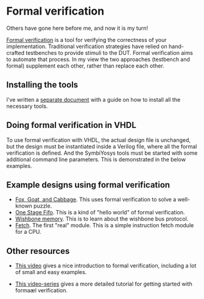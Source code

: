 # Formal verification

Others have gone here before me, and now it is my turn!

[Formal verification](http://zipcpu.com/formal/formal.html) is a tool for
verifying the correctness of your implementation. Traditional verification
strategies have relied on hand-crafted testbenches to provide stimuli to the
DUT.  Formal verification aims to automate that process. In my view the two
approaches (testbench and formal) supplement each other, rather than replace
each other.

## Installing the tools
I've written a [separate document](INSTALL.md) with a guide on how to install
all the necessary tools.

## Doing formal verification in VHDL
To use formal verification with VHDL, the actual design file is unchanged, but
the design must be instantiated inside a Verilog file, where all the formal
verification is defined. And the SymbiYosys tools must be started with some
additional command line parameters. This is demonstrated in the below examples.

## Example designs using formal verification
* [Fox, Goat, and Cabbage](fgc). This uses formal verification to solve a well-known puzzle.
* [One Stage Fifo](one_stage_fifo/). This is a kind of "hello world" of formal verification.
* [Wishbone memory](wb_mem/). This is to learn about the wishbone bus protocol.
* [Fetch](fetch/). The first "real" module. This is a simple instruction fetch module for a CPU.

## Other resources
* [This video](https://www.youtube.com/watch?v=H3tsP9tjYdY) gives a nice
  introduction to formal verification, including a lot of small and easy
  examples.

* [This video-series](https://www.youtube.com/watch?v=_5R35QFsXM4) gives a more
  detailed tutorial for getting started with formaæl verification.

